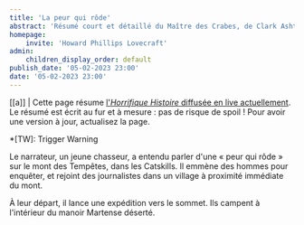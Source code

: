 ```yaml
---
title: 'La peur qui rôde'
abstract: 'Résumé court et détaillé du Maître des Crabes, de Clark Ashton Smith !'
homepage:
    invite: 'Howard Phillips Lovecraft'
admin:
    children_display_order: default
publish_date: '05-02-2023 23:00'
date: '05-02-2023 23:00'
---
```


[[a]]
| Cette page résume [l'_Horrifique Histoire_ diffusée en live actuellement](https://www.twitch.tv/vchabrette). Le résumé est écrit au fur et à mesure : pas de risque de spoil ! Pour avoir une version à jour, actualisez la page.

*[TW]: Trigger Warning

Le narrateur, un jeune chasseur, a entendu parler d'une « peur qui rôde » sur le mont des Tempêtes, dans les Catskills. Il emmène des hommes pour enquêter, et rejoint des journalistes dans un village à proximité immédiate du mont.

À leur départ, il lance une expédition vers le sommet. Ils campent à l'intérieur du manoir Martense déserté.
